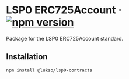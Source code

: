 # LSP0 ERC725Account &middot; [![npm version](https://img.shields.io/npm/v/@lukso/lsp0-contracts.svg?style=flat)](https://www.npmjs.com/package/@lukso/lsp0-contracts)

Package for the LSP0 ERC725Account standard.

## Installation

```bash
npm install @lukso/lsp0-contracts
```
